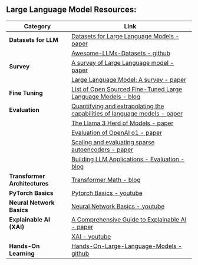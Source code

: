 ## Large Language Model Resources:


<!--
Datasets for Large Language Models: : https://arxiv.org/pdf/2402.18041
Awesome-LLMs-Datasets: https://github.com/lmmlzn/Awesome-LLMs-Datasets?tab=readme-ov-file#general-pre-training-corpora
A survey of Large Language model: https://arxiv.org/pdf/2303.18223
Large Language Model : A survey : https://arxiv.org/pdf/2402.06196
A Comprehensive Guide to Explainable AI : https://arxiv.org/pdf/2412.00800
Quantifying and extrapolating the capabilities of language models: https://arxiv.org/pdf/2206.04615
The Llama 3 Herd of Models : https://arxiv.org/pdf/2407.21783
Evaluation of OpenAI o1: https://arxiv.org/pdf/2409.18486
Scaling and evaluating sparse autoencoders: https://arxiv.org/pdf/2406.04093
List of Open Sourced Fine-Tuned Large Language Models (LLM) : https://sungkim11.medium.com/list-of-open-sourced-fine-tuned-large-language-models-llm-8d95a2e0dc76

Pytroch Basics: https://www.youtube.com/@machinelearningwithpytorch/videos

Hands-On-Large-Language-Models : https://github.com/HandsOnLLM/Hands-On-Large-a-Models
Neural Network Basics: https://www.youtube.com/watch?v=aircAruvnKk&list=PLZHQObOWTQDNU6R1_67000Dx_ZCJB-3pi
XAI : https://www.youtube.com/watch?v=8EQwpmK49sk&list=PLPTV0NXA_ZShaln9GfiHO_c0HzOSqLOGv
 -->

| **Category**                  | **Link**                                                                                                                                                            |
| ----------------------------- | ------------------------------------------------------------------------------------------------------------------------------------------------------------------- |
| **Datasets for LLM**          | [Datasets for Large Language Models - paper](https://arxiv.org/pdf/2402.18041)                                                                                      |
|                               | [Awesome-LLMs-Datasets - github](https://github.com/lmmlzn/Awesome-LLMs-Datasets?tab=readme-ov-file#general-pre-training-corpora)                                   |
| **Survey**                    | [A survey of Large Language model - paper](https://arxiv.org/pdf/2303.18223)                                                                                        |
|                               | [Large Language Model: A survey - paper](https://arxiv.org/pdf/2402.06196)                                                                                          |
| **Fine Tuning**               | [List of Open Sourced Fine-Tuned Large Language Models - blog](https://sungkim11.medium.com/list-of-open-sourced-fine-tuned-large-language-models-llm-8d95a2e0dc76) |
| **Evaluation**                | [Quantifying and extrapolating the capabilities of language models - paper](https://arxiv.org/pdf/2206.04615)                                                       |
|                               | [The Llama 3 Herd of Models - paper](https://arxiv.org/pdf/2407.21783)                                                                                              |
|                               | [Evaluation of OpenAI o1 - paper](https://arxiv.org/pdf/2409.18486)                                                                                                 |
|                               | [Scaling and evaluating sparse autoencoders - paper](https://arxiv.org/pdf/2406.04093)                                                                              |
|                               | [Building LLM Applications - Evaluation - blog](https://medium.com/@vipra_singh/building-llm-applications-evaluation-part-8-fcfa2f22bd1c#80c9)                      |
| **Transformer Architectures** | [Transformer Math - blog](https://blog.eleuther.ai/transformer-math/)                                                                                               |
| **PyTorch Basics**            | [Pytorch Basics - youtube](https://www.youtube.com/@machinelearningwithpytorch/videos)                                                                              |
| **Neural Network Basics**     | [Neural Network Basics - youtube](https://www.youtube.com/watch?v=aircAruvnKk&list=PLZHQObOWTQDNU6R1_67000Dx_ZCJB-3pi)                                              |
| **Explainable AI (XAI)**      | [A Comprehensive Guide to Explainable AI - paper](https://arxiv.org/pdf/2412.00800)                                                                                 |
|                               | [XAI - youtube](https://www.youtube.com/watch?v=8EQwpmK49sk&list=PLPTV0NXA_ZShaln9GfiHO_c0HzOSqLOGv)                                                                |
| **Hands-On Learning**         | [Hands-On-Large-Language-Models - github](https://github.com/HandsOnLLM/Hands-On-Large-a-Models)                                                                    |
